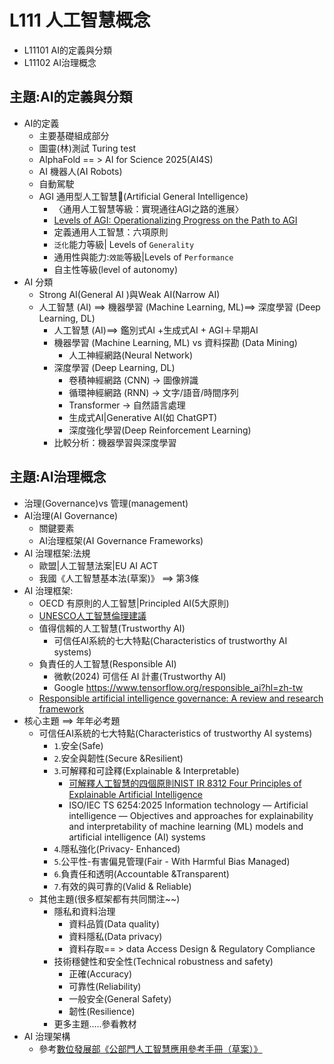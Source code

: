# L111 人工智慧概念
- L11101 AI的定義與分類
- L11102 AI治理概念

## 主題:AI的定義與分類
- AI的定義
  - 主要基礎組成部分
  - 圖靈(林)測試 Turing test
  - AlphaFold == > AI for Science 2025(AI4S)
  - AI 機器人(AI Robots)
  - 自動駕駛
  - AGI 通用型人工智慧(Artificial General Intelligence)
    - 〈通用人工智慧等級：實現通往AGI之路的進展〉
    - [Levels of AGI: Operationalizing Progress on the Path to AGI](https://arxiv.org/abs/2311.02462)
    - 定義通用人工智慧：六項原則
    - `泛化`能力等級| Levels of `Generality`
    - 通用性與能力:`效能`等級|Levels of `Performance`
    - 自主性等級(level of autonomy)
- AI 分類
  - Strong AI(General AI )與Weak AI(Narrow AI)
  - 人工智慧 (AI) ==> 機器學習 (Machine Learning, ML)==> 深度學習 (Deep Learning, DL) 
    - 人工智慧 (AI)==> 鑑別式AI  +生成式AI + AGI＋早期AI
    - 機器學習 (Machine Learning, ML)  vs 資料探勘 (Data Mining)
      - 人工神經網路(Neural Network) 
    - 深度學習 (Deep Learning, DL) 
      - 卷積神經網路 (CNN) → 圖像辨識
      - 循環神經網路 (RNN) → 文字/語音/時間序列
      - Transformer → 自然語言處理
      - 生成式AI|Generative AI(如 ChatGPT)
      - 深度強化學習(Deep Reinforcement Learning)
     - 比較分析：機器學習與深度學習

## 主題:AI治理概念
- 治理(Governance)vs 管理(management)
- AI治理(AI Governance)
  - 關鍵要素
  - AI治理框架(AI Governance Frameworks)
- AI 治理框架:法規
  - 歐盟|人工智慧法案|EU AI ACT
  - 我國《人工智慧基本法(草案)》 ==> 第3條
- AI 治理框架:
  - OECD 有原則的人工智慧|Principled AI(5大原則)
  - [UNESCO人工智慧倫理建議](UNESCO人工智慧倫理建議.md)
  - 值得信賴的人工智慧(Trustworthy AI)
    - 可信任AI系統的七大特點(Characteristics of trustworthy AI systems)
  - 負責任的人工智慧(Responsible AI)
    - 微軟(2024) 可信任 AI 計畫(Trustworthy AI)
    - Google   https://www.tensorflow.org/responsible_ai?hl=zh-tw
   - [Responsible artificial intelligence governance: A review and research framework](https://www.sciencedirect.com/science/article/pii/S0963868724000672)
- 核心主題 ==> 年年必考題
  - 可信任AI系統的七大特點(Characteristics of trustworthy AI systems)
    - `1`.安全(Safe)
    - `2`.安全與韌性(Secure &Resilient)
    - `3`.可解釋和可詮釋(Explainable & Interpretable)
      - [可解釋人工智慧的四個原則NIST IR 8312  Four Principles of Explainable Artificial  Intelligence]()
      - ISO/IEC TS 6254:2025  Information technology — Artificial intelligence — Objectives and approaches for explainability and interpretability of machine learning (ML) models and artificial intelligence (AI) systems
    - `4`.隱私強化(Privacy- Enhanced)
    - `5`.公平性-有害偏見管理(Fair - With Harmful Bias Managed)
    - `6`.負責任和透明(Accountable &Transparent)
    - `7`.有效的與可靠的(Valid & Reliable)
  - 其他主題(很多框架都有共同關注~~)
    - 隱私和資料治理
      - 資料品質(Data quality)
      - 資料隱私(Data privacy)
      - 資料存取== > data Access Design & Regulatory Compliance  
    - 技術穩健性和安全性(Technical robustness and safety)
      - 正確(Accuracy)
      - 可靠性(Reliability)
      - 一般安全(General Safety)
      - 韌性(Resilience) 
    - 更多主題.....參看教材
- AI 治理架構 
  - 參考[數位發展部《公部門人工智慧應用參考手冊（草案）》](https://moda.gov.tw/digital-affairs/digital-service/guide/15002)


 

 



























